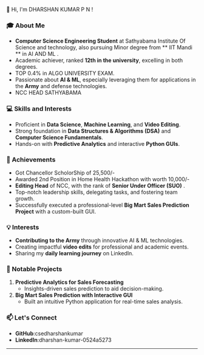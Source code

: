 
 👋 Hi, I'm DHARSHAN KUMAR P N !

### 🎓 About Me  
- **Computer Science Engineering Student** at Sathyabama Institute Of Science and technology, also pursuing Minor degree from ** IIT Mandi ** in AI AND ML .  
- Academic achiever, ranked **12th in the university**, excelling in both degrees.
- TOP 0.4% in ALGO UNIVERSITY EXAM.
- Passionate about **AI & ML**, especially leveraging them for applications in the **Army** and defense technologies.
- NCC HEAD SATHYABAMA

### 💻 Skills and Interests  
- Proficient in **Data Science**, **Machine Learning**, and **Video Editing**.  
- Strong foundation in **Data Structures & Algorithms (DSA)** and **Computer Science Fundamentals**.  
- Hands-on with **Predictive Analytics** and interactive **Python GUIs**.  

### 🚀 Achievements  
- Got Chancellor ScholorShip of 25,500/-
- Awarded 2nd Position in Home Health Hackathon with worth 10,000/-
- **Editing Head** of NCC, with the rank of **Senior Under Officer (SUO)** .  
- Top-notch leadership skills, delegating tasks, and fostering team growth.  
- Successfully executed a professional-level **Big Mart Sales Prediction Project** with a custom-built GUI.

### 💡 Interests  
- **Contributing to the Army** through innovative AI & ML technologies.  
- Creating impactful **video edits** for professional and academic events.  
- Sharing my **daily learning journey** on LinkedIn.  

### 📂 Notable Projects  
1. **Predictive Analytics for Sales Forecasting**  
   - Insights-driven sales prediction to aid decision-making.  
2. **Big Mart Sales Prediction with Interactive GUI**  
   - Built an intuitive Python application for real-time sales analysis.  

### 📫 Let's Connect  
- **GitHub**:csedharshankumar 
- **LinkedIn**:dharshan-kumar-0524a5273  

---
